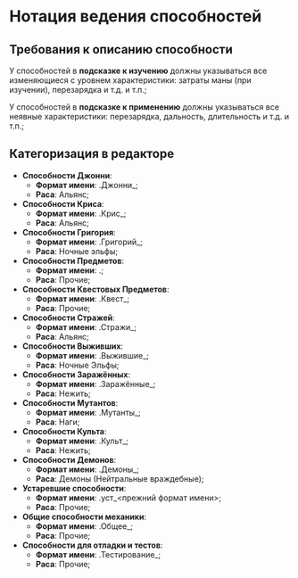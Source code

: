# Нотация ведения способностей

## Требования к описанию способности

У способностей в **подсказке к изучению** должны указываться все изменяющиеся с уровнем характеристики: затраты маны (при изучении), перезарядка и т.д. и т.п.;

У способностей в **подсказке к применению** должны указываться все неявные характеристики: перезарядка, дальность, длительность и т.д. и т.п.;

## Категоризация в редакторе

* **Способности Джонни**:
	* **Формат имени**: .Джонни_;
	* **Раса**: Альянс;
* **Способности Криса**:
	* **Формат имени**: .Крис_;
	* **Раса**: Альянс;
* **Способности Григория**:
	* **Формат имени**: .Григорий_;
	* **Раса**: Ночные эльфы;
* **Способности Предметов**:
	* **Формат имени**: .;
	* **Раса**: Прочие;
* **Способности Квестовых Предметов**:
	* **Формат имени**: .Квест_;
	* **Раса**: Прочие;
* **Способности Стражей**:
	* **Формат имени**: .Стражи_;
	* **Раса**: Альянс;
* **Способности Выживших**:
	* **Формат имени**: .Выжившие_;
	* **Раса**: Ночные Эльфы;
* **Способности Заражённых**:
	* **Формат имени**: .Заражённые_;
	* **Раса**: Нежить;
* **Способности Мутантов**:
	* **Формат имени**: .Мутанты_;
	* **Раса**: Наги;
* **Способности Культа**:
	* **Формат имени**: .Культ_;
	* **Раса**: Нежить;
* **Способности Демонов**:
	* **Формат имени**: .Демоны_;
	* **Раса**: Демоны (Нейтральные враждебные);
* **Устаревшие способности**:
	* **Формат имени**: .уст_<прежний формат имени>;
	* **Раса**: Прочие;
* **Общие способности механики**:
	* **Формат имени**: .Общее_;
	* **Раса**: Прочие;
* **Способности для отладки и тестов**:
	* **Формат имени**: .Тестирование_;
	* **Раса**: Прочие;